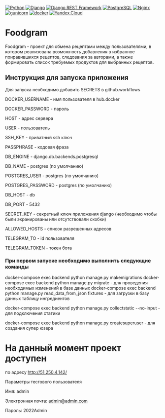 [![Python](https://img.shields.io/badge/-Python-464646?style=flat-square&logo=Python)](https://www.python.org/)
[![Django](https://img.shields.io/badge/-Django-464646?style=flat-square&logo=Django)](https://www.djangoproject.com/)
[![Django REST Framework](https://img.shields.io/badge/-Django%20REST%20Framework-464646?style=flat-square&logo=Django%20REST%20Framework)](https://www.django-rest-framework.org/)
[![PostgreSQL](https://img.shields.io/badge/-PostgreSQL-464646?style=flat-square&logo=PostgreSQL)](https://www.postgresql.org/)
[![Nginx](https://img.shields.io/badge/-NGINX-464646?style=flat-square&logo=NGINX)](https://nginx.org/ru/)
[![gunicorn](https://img.shields.io/badge/-gunicorn-464646?style=flat-square&logo=gunicorn)](https://gunicorn.org/)
[![docker](https://img.shields.io/badge/-Docker-464646?style=flat-square&logo=docker)](https://www.docker.com/)
[![Yandex.Cloud](https://img.shields.io/badge/-Yandex.Cloud-464646?style=flat-square&logo=Yandex.Cloud)](https://cloud.yandex.ru/)


# Foodgram
Foodgram - проект для обмена рецептами между пользователями, в котором реализована возможность добавления в избранное понравившихся рецептов, следования за авторами, а также формировать список требуемых продуктов для выбранных рецептов.

## Инструкция для запуска приложения
Для запуска необходимо добавить SECRETS в github.workflows

DOCKER_USERNAME - имя пользователя в hub.docker

DOCKER_PASSWORD - пароль


HOST - адрес сервера

USER - пользователь


SSH_KEY - приватный ssh ключ

PASSPHRASE - кодовая фраза

DB_ENGINE - django.db.backends.postgresql

DB_NAME - postgres (по умолчанию)

POSTGRES_USER - postgres (по умолчанию)

POSTGRES_PASSWORD - postgres (по умолчанию)

DB_HOST - db

DB_PORT - 5432


SECRET_KEY - секретный ключ приложения django (необходимо чтобы были экранированы или отсутствовали скобки)

ALLOWED_HOSTS - список разрешенных адресов


TELEGRAM_TO - id пользователя

TELEGRAM_TOKEN - токен бота

### При первом запуске необходимо выполнить следующие команды
docker-compose exec backend python manage.py makemigrations 
docker-compose exec backend python manage.py migrate - для проведения необходимых изменений в базе данных
docker-compose exec backend python manage.py read_data_from_json fixtures - для загрузки в базу данных таблицу ингредиентов

docker-compose exec backend python manage.py collectstatic --no-input - для подключения статики

docker-compose exec backend python manage.py createsuperuser - для создания супер юзера


# На данный момент проект доступен
по адресу http://51.250.4.142/

Параметры тестового пользователя 

Имя: admin

Электронная почта: admin@admin.com
                                  
Пароль: 2022Admin



